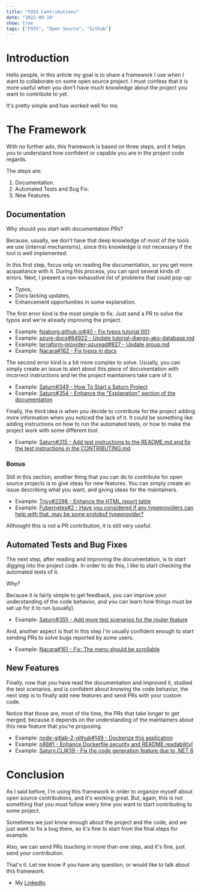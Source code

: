 ```yaml
---
title: "FOSS Contributions"
date: "2022-09-18"
show: true
tags: ["FOSS", "Open Source", "Github"]
---
```


# Introduction

Hello people, in this article my goal is to share a framework I use when I want
to collaborate on some open source project. I must confess that it is more
useful when you don't have much knowledge about the project you want to
contribute to yet.

It's pretty simple and has worked well for me.

# The Framework

With no further ado, this framework is based on three steps, and it helps you to
understand how confident or capable you are in the project code regards.

The steps are:

1.  Documentation.
2.  Automated Tests and Bug Fix.
3.  New Features.

## Documentation

Why should you start with documentation PRs?

Because, usually, we don't have that deep knowledge of most of the tools we use
(internal mechanisms), since this knowledge is not necessary if the tool is well
implemented.

In this first step, focus only on reading the documentation, so you get more
acquaitance with it. During this process, you can spot several kinds of
errors. Next, I present a non-exhaustive list of problems that could pop-up:

-   Typos,
-   Docs lacking updates,
-   Enhancement opportunities in some explanation.

The first error kind is the most simple to fix. Just send a PR to solve the
typos and we're already improving the project.

-   Example: [fslaborg.github.io#40 - Fix typos tutorial 001](https://github.com/fslaborg/fslaborg.github.io/pull/40)
-   Example: [azure-docs#84922 - Update tutorial-django-aks-database.md](https://github.com/MicrosoftDocs/azure-docs/pull/84922)
-   Example: [terraform-provider-azuread#827 - Update group.md](https://github.com/hashicorp/terraform-provider-azuread/pull/827)
-   Example: [Nacara#162 - Fix typos in docs](https://github.com/MangelMaxime/Nacara/pull/162)

The second error kind is a bit more complex to solve. Usually, you can simply
create an issue to alert about this piece of documentation with incorrect
instructions and let the project maintainers take care of it.

-   Example: [Saturn#349 - How To Start a Saturn Project](https://github.com/SaturnFramework/Saturn/issues/349)
-   Example: [Saturn#354 - Enhance the "Explanation" section of the documentation](https://github.com/SaturnFramework/Saturn/pull/354)

Finally, the third idea is when you decide to contribute for the project adding
more information when you noticed the lack of it. It could be something like
adding instructions on how to run the automated tests, or how to make the
project work with some different tool.

-   Example: [Saturn#315 - Add test instructions to the README.md and fix the test instructions in the CONTRIBUTING.md](https://github.com/SaturnFramework/Saturn/pull/315)

### Bonus

Still in this section, another thing that you can do to contribute for open
source projects is to give ideas for new features. You can simply create an
issue describing what you want, and giving ideas for the maintainers.

-   Example: [Trivy#2298 - Enhance the HTML report table](https://github.com/aquasecurity/trivy/issues/2298)
-   Example: [Fubernetes#2 - Have you considered if any typeproviders can help with that, may be some protobuf typeprovider?](https://github.com/64J0/Fubernetes/issues/2)

Althought this is not a PR contribution, it is still very useful.

## Automated Tests and Bug Fixes

The next step, after reading and improving the documentation, is to start
digging into the project code. In order to do this, I like to start checking the
automated tests of it.

Why?

Because it is fairly simple to get feedback, you can improve your understanding
of the code behavior, and you can learn how things must be set up for it to run
(usually).

-   Example: [Saturn#355 - Add more test scenarios for the router feature](https://github.com/SaturnFramework/Saturn/pull/355)

And, another aspect is that in this step I'm usually confident enough to start
sending PRs to solve bugs reported by some users.

-   Example: [Nacara#161 - Fix: The menu should be scrollable](https://github.com/MangelMaxime/Nacara/pull/161)

## New Features

Finally, now that you have read the documentation and improved it, studied the
test scenarios, and is confident about knowing the code behavior, the next step
is to finally add new features and send PRs with your custom code.

Notice that those are, most of the time, the PRs that take longer to get merged,
because it depends on the understanding of the maintainers about this new
feature that you're proposing.

-   Example: [node-gitlab-2-github#149 - Dockerize this application](https://github.com/piceaTech/node-gitlab-2-github/pull/149)
-   Example: [p88#1 - Enhance Dockerfile security and README readability](https://github.com/rafaelbmateus/p88/pull/1)[
-   Example: [Saturn.CLI#39 - Fix the code generation feature due to .NET 6](https://github.com/SaturnFramework/Saturn.Cli/pull/39)

# Conclusion

As I said before, I'm using this framework in order to organize myself about
open source contributions, and it's working great. But, again, this is not
something that you must follow every time you want to start contributing to some
project.

Sometimes we just know enough about the project and the code, and we just want
to fix a bug there, so it's fine to start from the final steps for example.

Also, we can send PRs touching in more than one step, and it's fine, just send
your contribution.

That's it. Let me know if you have any question, or would like to talk about
this framework.

-   My [LinkedIn](https://www.linkedin.com/in/vinicius-gajo/).

